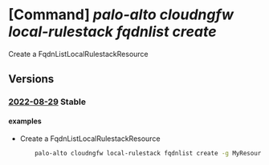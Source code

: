 # [Command] _palo-alto cloudngfw local-rulestack fqdnlist create_

Create a FqdnListLocalRulestackResource

## Versions

### [2022-08-29](/Resources/mgmt-plane/L3N1YnNjcmlwdGlvbnMve30vcmVzb3VyY2Vncm91cHMve30vcHJvdmlkZXJzL3BhbG9hbHRvbmV0d29ya3MuY2xvdWRuZ2Z3L2xvY2FscnVsZXN0YWNrcy97fS9mcWRubGlzdHMve30=/2022-08-29.xml) **Stable**

<!-- mgmt-plane /subscriptions/{}/resourcegroups/{}/providers/paloaltonetworks.cloudngfw/localrulestacks/{}/fqdnlists/{} 2022-08-29 -->

#### examples

- Create a FqdnListLocalRulestackResource
    ```bash
        palo-alto cloudngfw local-rulestack fqdnlist create -g MyResourceGroup --local-rulestack-name MyLocalRulestacks --name MyFqdnlist --audit-comment "string" --description "description" --fqdn-list "string1" "string2"
    ```
